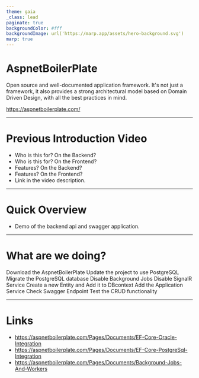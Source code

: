 ```yaml
---
theme: gaia
_class: lead
paginate: true
backgroundColor: #fff
backgroundImage: url('https://marp.app/assets/hero-background.svg')
marp: true
---
```


# **AspnetBoilerPlate**

Open source and well-documented application framework. It's not just a framework, it also provides a strong architectural model based on Domain Driven Design, with all the best practices in mind.

https://aspnetboilerplate.com/

---

# Previous Introduction Video

- Who is this for? On the Backend?
- Who is this for? On the Frontend?
- Features? On the Backend?
- Features? On the Frontend?
- Link in the video description.

---

# Quick Overview

- Demo of the backend api and swagger application.

---

# What are we doing?

Download the AspnetBoilerPlate
Update the project to use PostgreSQL
Migrate the PostgreSQL database
Disable Background Jobs
Disable SignalR Service
Create a new Entity and Add it to DBcontext
Add the Application Service
Check Swagger Endpoint
Test the CRUD functionality

---

# Links

- https://aspnetboilerplate.com/Pages/Documents/EF-Core-Oracle-Integration
- https://aspnetboilerplate.com/Pages/Documents/EF-Core-PostgreSql-Integration
- https://aspnetboilerplate.com/Pages/Documents/Background-Jobs-And-Workers
